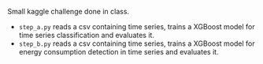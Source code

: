 Small kaggle challenge done in class.
- ```step_a.py``` reads a csv containing time series, trains a XGBoost model for time series classification and evaluates it.
- ```step_b.py``` reads a csv containing time series, trains a XGBoost model for energy consumption detection in time series and evaluates it.
